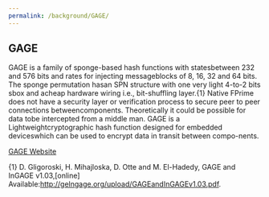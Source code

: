 ```yaml
---
permalink: /background/GAGE/
---
```


## GAGE 

GAGE is a family of sponge-based hash functions with statesbetween  232  and  576  bits  and  rates  for  injecting  messageblocks of 8, 16, 32 and 64 bits. The sponge permutation hasan SPN structure with one very light 4-to-2 bits sbox and acheap hardware wiring i.e., bit-shuffling layer.\{1\} Native  FPrime  does  not  have  a  security  layer  or  verification process to secure peer to peer connections betweencomponents. Theoretically it could be possible for data tobe intercepted from a middle man. GAGE is a Lightweightcryptographic hash function designed for embedded deviceswhich can be used to encrypt data in transit between compo-nents.

[GAGE Website](http://gageingage.org/)

\{1\}  D.  Gligoroski,  H.  Mihajloska,  D.  Otte  and  M.  El-Hadedy,  GAGE  and  InGAGE  v1.03,[online]  Available:http://gelngage.org/upload/GAGEandInGAGEv1.03.pdf.
